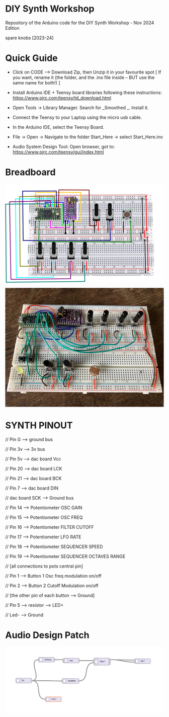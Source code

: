 # DIY Synth Workshop

Repository of the Arduino code for the DIY Synth Workshop - Nov 2024 Edition

spare knobs [2023-24]


# Quick Guide

- Click on CODE –> Download Zip, then Unzip  it in your favourite spot [ If you want, rename it (the folder, and the .ino file inside –  BUT use the same name for both!) ]

-  Install Arduino IDE + Teensy board libraries following these instructions:  https://www.pjrc.com/teensy/td_download.html

- Open Tools → Library Manager. Search for _Smoothed _. Install it.

- Connect the Teensy to your Laptop using the micro usb cable. 

- In the Arduino IDE, select the Teensy Board.

- File → Open → Navigate to the folder Start_Here → select Start_Here.ino

- Audio System Design Tool: Open browser, got to:  https://www.pjrc.com/teensy/gui/index.html


# Breadboard

![Model](https://github.com/spareknobs/diysynthworkshop/blob/main/breadboard.png)

![Model](https://github.com/spareknobs/diysynthworkshop/blob/main/diysynthboardpic.jpg)


# SYNTH PINOUT


//  Pin G  --> ground bus

//  Pin 3v --> 3v bus

//  Pin 5v --> dac board Vcc

//  Pin 20 --> dac board LCK

//  Pin 21 --> dac board BCK

//  Pin 7  --> dac board DIN

//  dac board SCK --> Ground bus

//  Pin 14 --> Potentiometer OSC GAIN 

//  Pin 15 --> Potentiometer OSC FREQ

//  Pin 16 --> Potentiometer FILTER CUTOFF

//  Pin 17 --> Potentiometer LFO RATE

//  Pin 18 --> Potentiometer SEQUENCER SPEED

//  Pin 19 --> Potentiometer SEQUENCER OCTAVES RANGE

//   [all connections to pots central pin]

//  Pin 1 --> Button 1 Osc freq modulation on/off

//  Pin 2 --> Button 2 Cutoff Modulation on/off

//  [the other pin of each button --> Ground]

//  Pin 5 --> resistor --> LED+

//  Led- --> Ground



# Audio Design Patch

![Model](https://github.com/spareknobs/diysynthworkshop/blob/main/Simple%20Synth%20Diagram.png)






